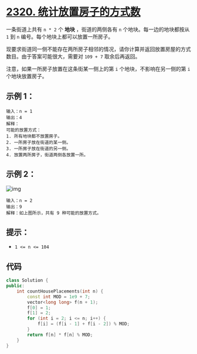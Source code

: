 # [2320. 统计放置房子的方式数](https://leetcode.cn/problems/count-number-of-ways-to-place-houses/)

一条街道上共有 `n * 2` 个 **地块** ，街道的两侧各有 `n` 个地块。每一边的地块都按从 `1` 到 `n` 编号。每个地块上都可以放置一所房子。

现要求街道同一侧不能存在两所房子相邻的情况，请你计算并返回放置房屋的方式数目。由于答案可能很大，需要对 `109 + 7` 取余后再返回。

注意，如果一所房子放置在这条街某一侧上的第 `i` 个地块，不影响在另一侧的第 `i` 个地块放置房子。

## **示例 1：**

```
输入：n = 1
输出：4
解释：
可能的放置方式：
1. 所有地块都不放置房子。
2. 一所房子放在街道的某一侧。
3. 一所房子放在街道的另一侧。
4. 放置两所房子，街道两侧各放置一所。
```

## **示例 2：**

![img](https://gitee.com/chen-houchao/images/raw/master/202503062302577.png)

```
输入：n = 2
输出：9
解释：如上图所示，共有 9 种可能的放置方式。
```

## **提示：**

- `1 <= n <= 104`

## 代码

```cpp
class Solution {
public:
    int countHousePlacements(int n) {
        const int MOD = 1e9 + 7;
        vector<long long> f(n + 1);
        f[0] = 1;
        f[1] = 2;
        for (int i = 2; i <= n; i++) {
            f[i] = (f[i - 1] + f[i - 2]) % MOD;
        }
        return f[n] * f[n] % MOD;
    }
}
```

